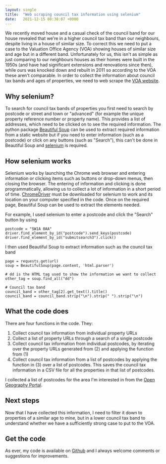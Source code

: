 ```yaml
---
layout: single
title:  "Web scraping council tax information using selenium"
date:   2021-12-15 08:38:07 +0000
---
```



We recently moved house and a casual check of the council band for our house revealed that we&#39;re in a higher council tax band than our neighbours, despite living in a house of similar size. To correct this we need to put a case to the Valuation Office Agency (VOA) showing houses of similar size and age but in a different band. Unfortunately for us, this isn&#39;t as simple as just comparing to our neighbours houses as their homes were built in the 1950s (and have had significant extensions and renovations since then), while ours was knocked down and rebuilt in 2011 so according to the VOA these aren&#39;t comparable. In order to collect the information about council tax bands and ages of properties, we need to web scrape the [VOA website](https://www.tax.service.gov.uk/check-council-tax-band/search).

## Why selenium?

To search for council tax bands of properties you first need to search by postcode or street and town or &quot;advanced&quot; (for example the unique property reference number or property name). This provides a list of addresses, which need to be clicked on to see the required information. The python package [Beautiful Soup](https://www.crummy.com/software/BeautifulSoup/bs4/doc/) can be used to extract required information from a static website but if you need to enter information (such as a postcode) or click on any buttons (such as &quot;Search&quot;), this can&#39;t be done in Beautiful Soup and [selenium](https://selenium-python.readthedocs.io/) is required.

## How selenium works

Selenium works by launching the Chrome web browser and entering information or clicking items such as buttons or drop-down menus, then closing the browser. The entering of information and clicking is done programmatically, allowing us to collect a lot of information in a short period of time. [ChromeDriver](https://chromedriver.chromium.org/downloads) must be downloaded for selenium to work and its location on your computer specified in the code. Once on the required page, Beautiful Soup can be used to extract the elements needed.

For example, I used selenium to enter a postcode and click the &quot;Search&quot; button by using

	postcode = "SW1A 0AA"
	driver.find_element_by_id("postcode").send_keys(postcode)
	driver.find_element_by_id("submitsearch3").click()

I then used Beautiful Soup to extract information such as the council tax band

	page = requests.get(url)
	soup = BeautifulSoup(page.content, 'html.parser')
	
	# dd is the HTML tag used to show the information we want to collect
	other_tag = soup.find_all("dd")

	# Council tax band
	council_band = other_tag[2].get_text().title()
	council_band = council_band.strip("\n").strip(" ").strip("\n")

## What the code does

There are four functions in the code. They:

1. Collect council tax information from individual property URLs
2. Collect a list of property URLs through a search of a single postcode
3. Collect council tax information from individual postcodes, by iterating over the property URLs generated from (2) and applying the function from (1)
4. Collect council tax information from a list of postcodes by applying the function in (3) over a list of postcodes. This saves the council tax information in a CSV file for all the properties in that list of postcodes.

I collected a list of postcodes for the area I&#39;m interested in from the [Open Geography Portal](https://geoportal.statistics.gov.uk/).

## Next steps

Now that I have collected this information, I need to filter it down to properties of a similar age to mine, but in a lower council tax band to understand whether we have a sufficiently strong case to put to the VOA.

## Get the code

As ever, my code is available on [Github](https://github.com/gaskyk/council_tax) and I always welcome comments or suggestions for improvements.